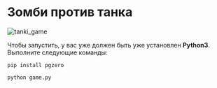 # Зомби против танка
![tanki_game](https://github.com/user-attachments/assets/4445ea21-8968-4225-9ce2-813a1895e92a)

Чтобы запустить, у вас уже должен быть уже установлен **Python3**.
Выполните следующие команды:

```shell
pip install pgzero
```

```shell
python game.py
```
